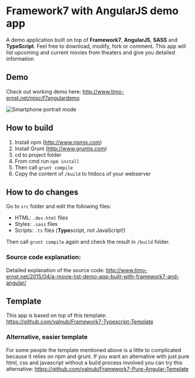 # Framework7 with AngularJS demo app

A demo application built on top of **Framework7**, **AngularJS**, **SASS** and **TypeScript**. Feel free to download, modify, fork or comment. This app will list upcoming and current movies from theaters and give you detailed information

## Demo
Check out working demo here: http://www.timo-ernst.net/misc/f7angulardemo

![Smartphone portrait mode](http://www.timo-ernst.net/wp-content/uploads/2015/04/Foto-02.04.15-01-44-28-169x300.png)

## How to build
1. Install npm (http://www.npmjs.com)
2. Install Grunt (http://www.gruntjs.com)
3. cd to project folder
4. From cmd run `npm install`
5. Then call `grunt compile`
6. Copy the content of `/build` to htdocs of your webserver

## How to do changes

Go to `src` folder and edit the following files:

- HTML: `.dev.html` files
- Styles: `.sass` files
- Scripts: `.ts` files (**Type**script, not JavaScript!)

Then call `grunt compile` again and check the result in `/build` folder.

### Source code explanation:
Detailed explanation of the source code: http://www.timo-ernst.net/2015/04/a-movie-list-demo-app-built-with-framework7-and-angular/

## Template

This app is based on top of this template: https://github.com/valnub/Framework7-Typescript-Template

### Alternative, easier template

For some people the template mentioned above is a little to complicated because it relies on npm and grunt. If you want an alternative with just pure html, css and javascript without a build process involved you can try this alternative: https://github.com/valnub/Framework7-Pure-Angular-Template
